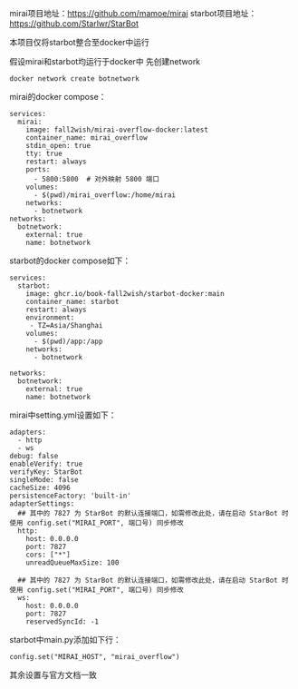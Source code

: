 mirai项目地址：https://github.com/mamoe/mirai
starbot项目地址：https://github.com/Starlwr/StarBot

本项目仅将starbot整合至docker中运行

假设mirai和starbot均运行于docker中
先创建network
```
docker network create botnetwork
```
mirai的docker compose：
```
services:
  mirai:
    image: fall2wish/mirai-overflow-docker:latest
    container_name: mirai_overflow
    stdin_open: true
    tty: true
    restart: always
    ports:
      - 5800:5800  # 对外映射 5800 端口
    volumes:
      - $(pwd)/mirai_overflow:/home/mirai
    networks:
      - botnetwork
networks:
  botnetwork:
    external: true
    name: botnetwork
```
starbot的docker compose如下：
```
services:
  starbot:
    image: ghcr.io/book-fall2wish/starbot-docker:main
    container_name: starbot
    restart: always
    environment:
     - TZ=Asia/Shanghai
    volumes:
      - $(pwd)/app:/app
    networks:
      - botnetwork
      
networks:
  botnetwork:
    external: true
    name: botnetwork
```

mirai中setting.yml设置如下：
```
adapters:
  - http
  - ws
debug: false
enableVerify: true
verifyKey: StarBot
singleMode: false
cacheSize: 4096
persistenceFactory: 'built-in'
adapterSettings:
  ## 其中的 7827 为 StarBot 的默认连接端口，如需修改此处，请在启动 StarBot 时使用 config.set("MIRAI_PORT", 端口号) 同步修改
  http:
    host: 0.0.0.0
    port: 7827
    cors: ["*"]
    unreadQueueMaxSize: 100

  ## 其中的 7827 为 StarBot 的默认连接端口，如需修改此处，请在启动 StarBot 时使用 config.set("MIRAI_PORT", 端口号) 同步修改
  ws:
    host: 0.0.0.0
    port: 7827
    reservedSyncId: -1
```

starbot中main.py添加如下行：
```
config.set("MIRAI_HOST", "mirai_overflow")
```
其余设置与官方文档一致
